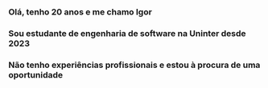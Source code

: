 ### Olá, tenho 20 anos e me chamo Igor

### Sou estudante de engenharia de software na Uninter desde 2023

### Não tenho experiências profissionais e estou à procura de uma oportunidade

